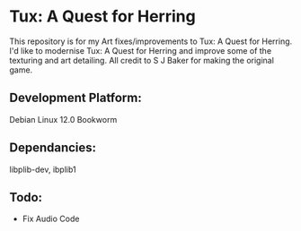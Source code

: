 # Tux: A Quest for Herring
This repository is for my Art fixes/improvements to Tux: A Quest for Herring.
I'd like to modernise Tux: A Quest for Herring and improve some of the texturing and art detailing. All credit to S J Baker for making the original game.

## Development Platform:
Debian Linux 12.0 Bookworm

## Dependancies:
libplib-dev, ibplib1

## Todo:
- Fix Audio Code
